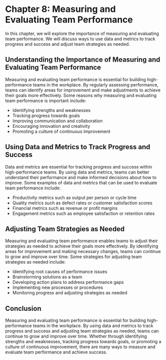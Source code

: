 Chapter 8: Measuring and Evaluating Team Performance
====================================================

In this chapter, we will explore the importance of measuring and evaluating team performance. We will discuss ways to use data and metrics to track progress and success and adjust team strategies as needed.

Understanding the Importance of Measuring and Evaluating Team Performance
-------------------------------------------------------------------------

Measuring and evaluating team performance is essential for building high-performance teams in the workplace. By regularly assessing performance, teams can identify areas for improvement and make adjustments to achieve their goals more effectively. Some reasons why measuring and evaluating team performance is important include:

* Identifying strengths and weaknesses
* Tracking progress towards goals
* Improving communication and collaboration
* Encouraging innovation and creativity
* Promoting a culture of continuous improvement

Using Data and Metrics to Track Progress and Success
----------------------------------------------------

Data and metrics are essential for tracking progress and success within high-performance teams. By using data and metrics, teams can better understand their performance and make informed decisions about how to improve. Some examples of data and metrics that can be used to evaluate team performance include:

* Productivity metrics such as output per person or cycle time
* Quality metrics such as defect rates or customer satisfaction scores
* Financial metrics such as revenue or profit margins
* Engagement metrics such as employee satisfaction or retention rates

Adjusting Team Strategies as Needed
-----------------------------------

Measuring and evaluating team performance enables teams to adjust their strategies as needed to achieve their goals more effectively. By identifying areas for improvement and making necessary changes, teams can continue to grow and improve over time. Some strategies for adjusting team strategies as needed include:

* Identifying root causes of performance issues
* Brainstorming solutions as a team
* Developing action plans to address performance gaps
* Implementing new processes or procedures
* Monitoring progress and adjusting strategies as needed

Conclusion
----------

Measuring and evaluating team performance is essential for building high-performance teams in the workplace. By using data and metrics to track progress and success and adjusting team strategies as needed, teams can continue to grow and improve over time. Whether through identifying strengths and weaknesses, tracking progress towards goals, or promoting a culture of continuous improvement, there are many ways to measure and evaluate team performance and achieve success.

